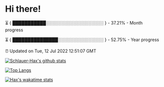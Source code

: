 # Hi there!

⏳ { ███████████░░░░░░░░░░░░░░░░░░░ } - 37.21% - Month progress

⏳ { ███████████████░░░░░░░░░░░░░░░ } - 52.75% - Year progress

⏰ Updated on Tue, 12 Jul 2022 12:51:07 GMT


[![Schlauer-Hax's github stats](https://github-readme-stats.vercel.app/api?username=Schlauer-Hax&show_icons=true&theme=dark&count_private=true)](https://github.com/Schlauer-Hax)


[![Top Langs](https://github-readme-stats.vercel.app/api/top-langs/?username=Schlauer-Hax&layout=compact&theme=dark)](https://github.com/Schlauer-Hax?tab=repositories)


[![Hax's wakatime stats](https://github-readme-stats.vercel.app/api/wakatime?username=Hax&theme=dark)](https://wakatime.com/@Hax)

